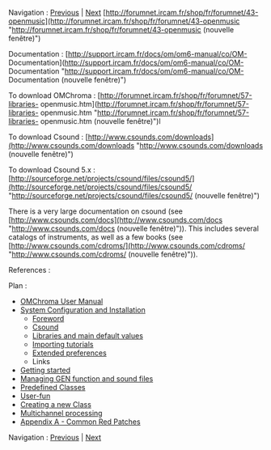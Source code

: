 
Navigation : [Previous](04-Extended_preferences "page
précédente\(Extended preferences\)") | [Next](Getting_Started
"Next\(Getting started\)")
[http://forumnet.ircam.fr/shop/fr/forumnet/43-openmusic](http://forumnet.ircam.fr/shop/fr/forumnet/43-openmusic
"http://forumnet.ircam.fr/shop/fr/forumnet/43-openmusic \(nouvelle
fenêtre\)")

Documentation : [http://support.ircam.fr/docs/om/om6-manual/co/OM-
Documentation](http://support.ircam.fr/docs/om/om6-manual/co/OM-
Documentation "http://support.ircam.fr/docs/om/om6-manual/co/OM-
Documentation \(nouvelle fenêtre\)")

To download OMChroma :
[http://forumnet.ircam.fr/shop/fr/forumnet/57-libraries-
openmusic.htm](http://forumnet.ircam.fr/shop/fr/forumnet/57-libraries-
openmusic.htm "http://forumnet.ircam.fr/shop/fr/forumnet/57-libraries-
openmusic.htm \(nouvelle fenêtre\)")l

To download Csound :
[http://www.csounds.com/downloads](http://www.csounds.com/downloads
"http://www.csounds.com/downloads \(nouvelle fenêtre\)")

To download Csound 5.x :
[[](http://sourceforge.net/projects/csound/files/csound5/
"http://sourceforge.net/projects/csound/files/csound5/ \(nouvelle
fenêtre\)")http://sourceforge.net/projects/csound/files/csound5/](http://sourceforge.net/projects/csound/files/csound5/
"http://sourceforge.net/projects/csound/files/csound5/ \(nouvelle fenêtre\)")

There is a very large documentation on csound (see
[http://www.csounds.com/docs](http://www.csounds.com/docs
"http://www.csounds.com/docs \(nouvelle fenêtre\)")). This includes several
catalogs of instruments, as well as a few books (see
[http://www.csounds.com/cdroms/](http://www.csounds.com/cdroms/
"http://www.csounds.com/cdroms/ \(nouvelle fenêtre\)")).

References :

Plan :

  * [OMChroma User Manual](OMChroma)
  * [System Configuration and Installation](Installation)
    * [Foreword](00-Foreword)
    * [Csound](01-Csound)
    * [Libraries and main default values](02-Libraries_and_mains_default_values)
    * [Importing tutorials](03-_Importing_tutorials)
    * [Extended preferences](04-Extended_preferences)
    * Links
  * [Getting started](Getting_Started)
  * [Managing GEN function and sound files](Managing_GEN_function_and_sound_files)
  * [Predefined Classes](Predefined_classes)
  * [User-fun](User-fun)
  * [Creating a new Class](Creating_a_new_Class)
  * [Multichannel processing](06-Multichannel_processing)
  * [Appendix A - Common Red Patches](A-Appendix-A_Common_red_patches)

Navigation : [Previous](04-Extended_preferences "page
précédente\(Extended preferences\)") | [Next](Getting_Started
"Next\(Getting started\)")
